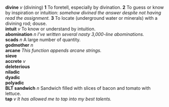 __divine__ _v_ (divining) __1__ To foretell, especially by divination. __2__ To guess or know by inspiration or intuition: _somehow divined the answer despite not having read the assignment._ __3__ To locate (underground water or minerals) with a divining rod; douse.  
__intuit__ _v_ To know or understand by intuition.  
__abomination__ _n_ _I've written several nasty 3,000-line abominations._  
__scads__ _n_ A large number of quantity.  
__godmother__ _n_  
__arcane__ _This function appends arcane strings._  
__sieve__  
__accrete__ _v_  
__deleterious__  
__niladic__  
__dyadic__  
__polyadic__  
__BLT sandwich__ _n_ Sandwich filled with slices of bacon and tomato with lettuce.  
__tap__ _v_ _It has allowed me to tap into my best talents._  